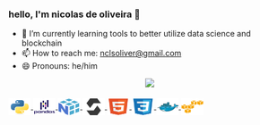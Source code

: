### hello, I'm nicolas de oliveira 👋

- 🌱 I’m currently learning tools to better utilize data science and blockchain
- 📫 How to reach me: nclsoliver@gmail.com
- 😄 Pronouns: he/him

<div align="center">
  <a href="https://github.com/nclsoliver">
  <img height="180em" src="https://github-readme-stats.vercel.app/api?username=nclsoliver&show_icons=true&theme=dark&include_all_commits=true&count_private=true"/>
</div>
<div style="display: inline_block"><br>
  <img align="center" alt="ncls-Python" height="30" width="40" src="https://raw.githubusercontent.com/devicons/devicon/master/icons/python/python-original.svg">
  <img align="center" alt="ncls-pd" height="30" width="40" src="https://github.com/devicons/devicon/blob/master/icons/pandas/pandas-original-wordmark.svg">
  <img align="center" alt="ncls-np" height="30" width="40" src="https://github.com/devicons/devicon/blob/master/icons/numpy/numpy-original.svg">
  <img align="center" alt="ncls-sol" height="30" width="40" src="https://raw.githubusercontent.com/devicons/devicon/master/icons/solidity/solidity-plain.svg">

  <img align="center" alt="ncls-HTML" height="30" width="40" src="https://raw.githubusercontent.com/devicons/devicon/master/icons/html5/html5-original.svg">
  <img align="center" alt="ncls-CSS" height="30" width="40" src="https://raw.githubusercontent.com/devicons/devicon/master/icons/css3/css3-original.svg">
  <img align="center" alt="ncls-docker" height="30" width="40" src="https://raw.githubusercontent.com/devicons/devicon/master/icons/docker/docker-original.svg">
  <img align="center" alt="ncls-AWS" height="30" width="40" src="https://raw.githubusercontent.com/devicons/devicon/master/icons/amazonwebservices/amazonwebservices-original.svg">
</div>
